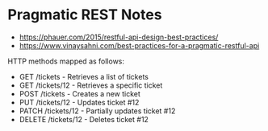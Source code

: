 # Pragmatic REST Notes
- https://phauer.com/2015/restful-api-design-best-practices/
- https://www.vinaysahni.com/best-practices-for-a-pragmatic-restful-api


HTTP methods mapped as follows:
- GET /tickets - Retrieves a list of tickets
- GET /tickets/12 - Retrieves a specific ticket
- POST /tickets - Creates a new ticket
- PUT /tickets/12 - Updates ticket #12
- PATCH /tickets/12 - Partially updates ticket #12
- DELETE /tickets/12 - Deletes ticket #12
